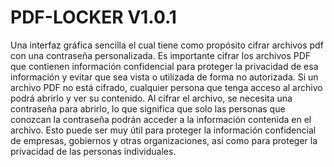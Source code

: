 # PDF-LOCKER V1.0.1 
Una interfaz gráfica sencilla el cual tiene como propósito cifrar archivos pdf con una contraseña personalizada. Es importante cifrar los archivos PDF que contienen información confidencial para proteger la privacidad de esa información y evitar que sea vista o utilizada de forma no autorizada. Si un archivo PDF no está cifrado, cualquier persona que tenga acceso al archivo podrá abrirlo y ver su contenido. Al cifrar el archivo, se necesita una contraseña para abrirlo, lo que significa que solo las personas que conozcan la contraseña podrán acceder a la información contenida en el archivo. Esto puede ser muy útil para proteger la información confidencial de empresas, gobiernos y otras organizaciones, así como para proteger la privacidad de las personas individuales.

